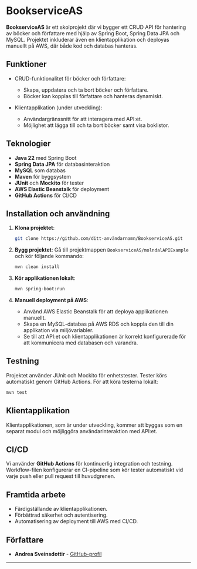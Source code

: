 # BookserviceAS

**BookserviceAS** är ett skolprojekt där vi bygger ett CRUD API för hantering av böcker och författare med hjälp av Spring Boot, Spring Data JPA och MySQL. Projektet inkluderar även en klientapplikation och deployas manuellt på AWS, där både kod och databas hanteras.

## Funktioner

- CRUD-funktionalitet för böcker och författare:
    - Skapa, uppdatera och ta bort böcker och författare.
    - Böcker kan kopplas till författare och hanteras dynamiskt.

- Klientapplikation (under utveckling):
    - Användargränssnitt för att interagera med API:et.
    - Möjlighet att lägga till och ta bort böcker samt visa boklistor.

## Teknologier

- **Java 22** med Spring Boot
- **Spring Data JPA** för databasinteraktion
- **MySQL** som databas
- **Maven** för byggsystem
- **JUnit** och **Mockito** för tester
- **AWS Elastic Beanstalk** för deployment
- **GitHub Actions** för CI/CD

## Installation och användning

1. **Klona projektet**:
   ```bash
   git clone https://github.com/ditt-användarnamn/BookserviceAS.git
   ```

2. **Bygg projektet**:
   Gå till projektmappen `BookserviceAS/molndalAPIExample` och kör följande kommando:
   ```bash
   mvn clean install
   ```

3. **Kör applikationen lokalt**:
   ```bash
   mvn spring-boot:run
   ```

4. **Manuell deployment på AWS**:
    - Använd AWS Elastic Beanstalk för att deploya applikationen manuellt.
    - Skapa en MySQL-databas på AWS RDS och koppla den till din applikation via miljövariabler.
    - Se till att API:et och klientapplikationen är korrekt konfigurerade för att kommunicera med databasen och varandra.

## Testning

Projektet använder JUnit och Mockito för enhetstester. Tester körs automatiskt genom GitHub Actions. För att köra testerna lokalt:
```bash
mvn test
```

## Klientapplikation

Klientapplikationen, som är under utveckling, kommer att byggas som en separat modul och möjliggöra användarinteraktion med API:et.

## CI/CD

Vi använder **GitHub Actions** för kontinuerlig integration och testning. Workflow-filen konfigurerar en CI-pipeline som kör tester automatiskt vid varje push eller pull request till huvudgrenen.

## Framtida arbete

- Färdigställande av klientapplikationen.
- Förbättrad säkerhet och autentisering.
- Automatisering av deployment till AWS med CI/CD.

## Författare

- **Andrea Sveinsdottir** - [GitHub-profil](https://github.com/Guppie88)

---


